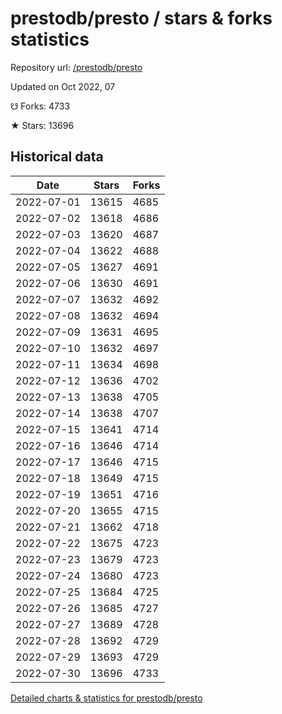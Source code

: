 # prestodb/presto / stars & forks statistics

Repository url: [/prestodb/presto](https://github.com/prestodb/presto)

Updated on Oct 2022, 07

☋ Forks: 4733

★ Stars: 13696

## Historical data
| Date | Stars | Forks |
|------|-------|-------|
| 2022-07-01 | 13615 | 4685 | 
| 2022-07-02 | 13618 | 4686 | 
| 2022-07-03 | 13620 | 4687 | 
| 2022-07-04 | 13622 | 4688 | 
| 2022-07-05 | 13627 | 4691 | 
| 2022-07-06 | 13630 | 4691 | 
| 2022-07-07 | 13632 | 4692 | 
| 2022-07-08 | 13632 | 4694 | 
| 2022-07-09 | 13631 | 4695 | 
| 2022-07-10 | 13632 | 4697 | 
| 2022-07-11 | 13634 | 4698 | 
| 2022-07-12 | 13636 | 4702 | 
| 2022-07-13 | 13638 | 4705 | 
| 2022-07-14 | 13638 | 4707 | 
| 2022-07-15 | 13641 | 4714 | 
| 2022-07-16 | 13646 | 4714 | 
| 2022-07-17 | 13646 | 4715 | 
| 2022-07-18 | 13649 | 4715 | 
| 2022-07-19 | 13651 | 4716 | 
| 2022-07-20 | 13655 | 4715 | 
| 2022-07-21 | 13662 | 4718 | 
| 2022-07-22 | 13675 | 4723 | 
| 2022-07-23 | 13679 | 4723 | 
| 2022-07-24 | 13680 | 4723 | 
| 2022-07-25 | 13684 | 4725 | 
| 2022-07-26 | 13685 | 4727 | 
| 2022-07-27 | 13689 | 4728 | 
| 2022-07-28 | 13692 | 4729 | 
| 2022-07-29 | 13693 | 4729 | 
| 2022-07-30 | 13696 | 4733 | 


[Detailed charts & statistics for prestodb/presto](https://reviewgithub.com/rep/prestodb/presto)
